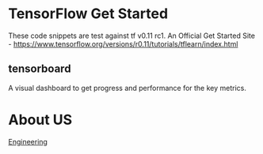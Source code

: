 # TensorFlow Get Started
These code snippets are test against tf v0.11 rc1.
An Official Get Started Site - https://www.tensorflow.org/versions/r0.11/tutorials/tflearn/index.html

## tensorboard
A visual dashboard to get progress and performance for the key metrics.

# About US
[Engineering](http://eng.snaplingo.net)